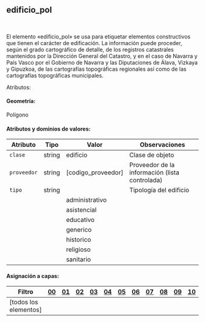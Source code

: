 ## edificio_pol
<br />

El elemento «edificio_pol» se usa para etiquetar elementos constructivos que tienen el carácter de edificación. La información puede proceder, según el grado cartográfico de detalle, de los registros catastrales mantenidos por la Dirección General del Catastro, y en el caso de Navarra y País Vasco por el Gobierno de Navarra y las Diputaciones de Álava, Vizkaya y Gipuzkoa, de las cartografías topográficas regionales así como de las cartografías topográficas municipales.

Atributos:

#### Geometría:

Polígono

#### Atributos y dominios de valores:

|Atributo|Tipo|Valor|Observaciones|
|---|---|---|---|
|`clase`|string|edificio|Clase de objeto|
|`proveedor`|string|[codigo_proveedor]|Proveedor de la información (lista controlada)|
|`tipo`|string| |Tipología del edificio
| | |administrativo| |
| | |asistencial| |
| | |educativo| |
| | |generico| |
| | |historico| |
| | |religioso| |
| | |sanitario| |

#### Asignación a capas:

|Filtro|[00](../../niveles/nivel_00)|[01](../../niveles/nivel_01)|[02](../../niveles/nivel_02)|[03](../../niveles/nivel_03)|[04](../../niveles/nivel_04)|[05](../../niveles/nivel_05)|[06](../../niveles/nivel_06)|[07](../../niveles/nivel_07)|[08](../../niveles/nivel_08)|[09](../../niveles/nivel_09)|[10](../../niveles/nivel_10)|[11](../../niveles/nivel_11)|[12](../../niveles/nivel_12)|[13](../../niveles/nivel_13)|[14](../../niveles/nivel_14)|[15](../../niveles/nivel_15)|[16](../../niveles/nivel_16)|[17](../../niveles/nivel_17)|[18](../../niveles/nivel_18)|[19](../../niveles/nivel_19)|[20](../../niveles/nivel_20)|[21](../../niveles/nivel_21)|[22](../../niveles/nivel_22)|
|---|---|---|---|---|---|---|---|---|---|---|---|---|---|---|---|---|---|---|---|---|---|---|---|
|[todos los elementos]| | | | | | | | | | | | | | | | |x|x|x|x|x|x|x|
